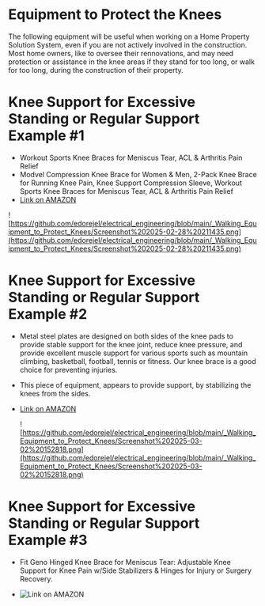 # Equipment to Protect the Knees

The following equipment will be useful when working on a Home Property Solution System, even if you are not actively involved in the construction. Most home owners, like to oversee their rennovations, and may need protection or assistance in the knee areas if they stand for too long, or walk for too long, during the construction of their property.

# Knee Support for Excessive Standing or Regular Support Example #1
- Workout Sports Knee Braces for Meniscus Tear, ACL & Arthritis Pain Relief 
- Modvel Compression Knee Brace for Women & Men, 2-Pack Knee Brace for Running Knee Pain, Knee Support Compression Sleeve, Workout Sports Knee Braces for Meniscus Tear, ACL & Arthritis Pain Relief
- [Link on AMAZON](https://www.amazon.com/knee-braces-pain-joint-sleeves/dp/B08JGP1WYM/ref=pd_rhf_dp_s_pd_crcbs_d_sccl_2_3/146-2280734-8085761?pd_rd_w=kMkiF&content-id=amzn1.sym.31346ea4-6dbc-4ac4-b4f3-cbf5f8cab4b9&pf_rd_p=31346ea4-6dbc-4ac4-b4f3-cbf5f8cab4b9&pf_rd_r=09Z5JTP55ZXTP8TJ0E04&pd_rd_wg=Gn54P&pd_rd_r=73d26177-c855-488a-bb5f-f3a9dbeabe55&pd_rd_i=B08JGP1WYM&th=1)

![https://github.com/edorejel/electrical_engineering/blob/main/_Walking_Equipment_to_Protect_Knees/Screenshot%202025-02-28%20211435.png](https://github.com/edorejel/electrical_engineering/blob/main/_Walking_Equipment_to_Protect_Knees/Screenshot%202025-02-28%20211435.png)


# Knee Support for Excessive Standing or Regular Support Example #2
- Metal steel plates are designed on both sides of the knee pads to provide stable support for the knee joint, reduce knee pressure, and provide excellent muscle support for various sports such as mountain climbing, basketball, football, tennis or fitness. Our knee brace is a good choice for preventing injuries.
- This piece of equipment, appears to provide support, by stabilizing the knees from the sides.
- [Link on AMAZON](https://www.amazon.com/Decompression-Stabilizers-Effectively-Tendinitis-Compression/dp/B092QRWMY1/ref=sr_1_8?dib=eyJ2IjoiMSJ9.IDkR72U2uXSnWIoLaAkiQqAcmtuoy3H3hRJv57XRjU-K30VXfy0P7e8YGjKecF7hCqbO1Fgxym0p14TfzyHyOseG__JPvAdNGuCMIwimw6cjJ8tvh86t2Mz_tMTfW5bCjWBV26iIAWes6i7mCCFiTHpXzVvnwPgw8dzrw0KxNgHyLHijwBx7ylhbyisnQ0lPtxKsCZNVT8-V5oeMULpXtWU_ID4tmqFv_TgZOafNs_B8HAxfHD-XL2pX07RUbdIyjIa11AE2cMkyWzvlKwV1Ds8ACwhzf_KL5S7KUL-cQC7Mk2hYXjxFq-5esNOplmwAACZ7GBA_wNzzT03o746mF7Z5coL3-kulPzuTHfrsF8QY37RdbEPNKFxPOKOA-LgaQTR_HG8BdrEcDrEFKdEu3XY_MtOzS9yWc4IyTvZqNWKR_fYIJGG9SQ-6scHniQnA.T2dvj8j2Zdm0JQTQxoKdux-w8vvCFWoQdqPCgcLD7uA&dib_tag=se&keywords=knee%2Bbrace%2Bfor%2Belderly&qid=1740957882&sr=8-8&th=1)


  ![https://github.com/edorejel/electrical_engineering/blob/main/_Walking_Equipment_to_Protect_Knees/Screenshot%202025-03-02%20152818.png](https://github.com/edorejel/electrical_engineering/blob/main/_Walking_Equipment_to_Protect_Knees/Screenshot%202025-03-02%20152818.png)
  
# Knee Support for Excessive Standing or Regular Support Example #3
- Fit Geno Hinged Knee Brace for Meniscus Tear: Adjustable Knee Support for Knee Pain w/Side Stabilizers & Hinges for Injury or Surgery Recovery.

- ![Link on AMAZON](https://www.amazon.com/Fit-Geno-Stabilizers-Adjustable-Arthritis/dp/B0BPTN3HTN/ref=sr_1_11?dib=eyJ2IjoiMSJ9.IDkR72U2uXSnWIoLaAkiQqAcmtuoy3H3hRJv57XRjU-K30VXfy0P7e8YGjKecF7hCqbO1Fgxym0p14TfzyHyOseG__JPvAdNGuCMIwimw6cjJ8tvh86t2Mz_tMTfW5bCjWBV26iIAWes6i7mCCFiTHpXzVvnwPgw8dzrw0KxNgHyLHijwBx7ylhbyisnQ0lPtxKsCZNVT8-V5oeMULpXtWU_ID4tmqFv_TgZOafNs_B8HAxfHD-XL2pX07RUbdIyjIa11AE2cMkyWzvlKwV1Ds8ACwhzf_KL5S7KUL-cQC7Mk2hYXjxFq-5esNOplmwAACZ7GBA_wNzzT03o746mF7Z5coL3-kulPzuTHfrsF8QY37RdbEPNKFxPOKOA-LgaQTR_HG8BdrEcDrEFKdEu3XY_MtOzS9yWc4IyTvZqNWKR_fYIJGG9SQ-6scHniQnA.T2dvj8j2Zdm0JQTQxoKdux-w8vvCFWoQdqPCgcLD7uA&dib_tag=se&keywords=knee%2Bbrace%2Bfor%2Belderly&qid=1740957882&sr=8-11&th=1)

  

